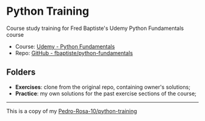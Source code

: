 # Python Training
Course study training for Fred Baptiste's Udemy Python Fundamentals course

* Course: [Udemy - Python Fundamentals](https://www.udemy.com/share/107N2C3@P6EU_D-nO806OWIkoQhkUZFkvxCPt7zQJqc8T0j4gyP_3vQTKxholFz2MHrrI-C9vg==/)
* Repo: [GitHub - fbaptiste/python-fundamentals](https://github.com/fbaptiste/python-fundamentals)

## Folders
* **Exercises**: clone from the original repo, containing owner's solutions;
* **Practice**: my own solutions for the past exercise sections of the course;
---
This is a copy of my [Pedro-Rosa-10/python-training](https://github.com/Pedro-Rosa-10/python-training)
